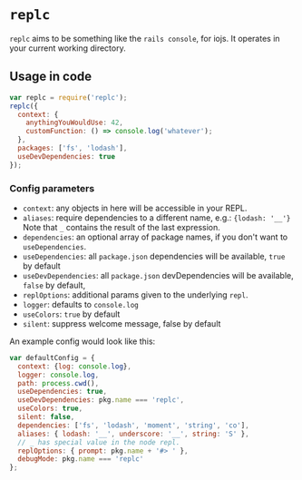 # `replc`

`replc` aims to be something like the `rails console`, for iojs. It operates in your current working directory.

## Usage in code

```javascript
var replc = require('replc');
replc({
  context: {
    anythingYouWouldUse: 42,
    customFunction: () => console.log('whatever');
  },
  packages: ['fs', 'lodash'],
  useDevDependencies: true
});
```

### Config parameters
- `context`: any objects in here will be accessible in your REPL.
- `aliases`: require dependencies to a different name, e.g.: `{lodash: '__'}` Note that `_` contains the result of the last expression.
- `dependencies`: an optional array of package names, if you don't want to `useDependencies`.
- `useDependencies`: all `package.json` dependencies will be available, `true` by default
- `useDevDependencies`: all `package.json` devDependencies will be available, `false` by default,
- `replOptions`: additional params given to the underlying `repl`.
- `logger`: defaults to `console.log`
- `useColors`: `true` by default
- `silent`: suppress welcome message, false by default

An example config would look like this:
```javascript
var defaultConfig = {
  context: {log: console.log},
  logger: console.log,
  path: process.cwd(),
  useDependencies: true,
  useDevDependencies: pkg.name === 'replc',
  useColors: true,
  silent: false,
  dependencies: ['fs', 'lodash', 'moment', 'string', 'co'],
  aliases: { lodash: '__', underscore: '__', string: 'S' },
  // _ has special value in the node repl.
  replOptions: { prompt: pkg.name + '#> ' },
  debugMode: pkg.name === 'replc'
};
```